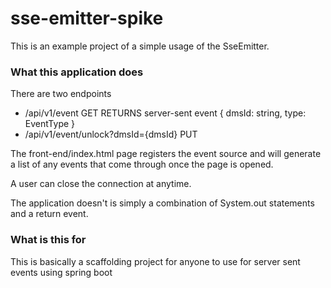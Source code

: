 # sse-emitter-spike

This is an example project of a simple usage of the SseEmitter.

### What this application does
There are two endpoints
- /api/v1/event  GET RETURNS server-sent event { dmsId: string, type: EventType }
- /api/v1/event/unlock?dmsId={dmsId} PUT

The front-end/index.html page registers the event source and will generate a list
of any events that come through once the page is opened.

A user can close the connection at anytime.

The application doesn't is simply a combination of System.out statements and a return event.

### What is this for
This is basically a scaffolding project for anyone to use for server sent events using spring boot
